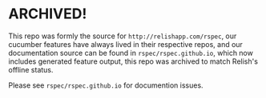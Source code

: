 # ARCHIVED!

This repo was formly the source for `http://relishapp.com/rspec`, our cucumber features have always lived in their respective repos, and our documentation source can be found in `rspec/rspec.github.io`, which now includes generated feature output, this repo was archived to match Relish's offline status.

Please see `rspec/rspec.github.io` for documention issues.
